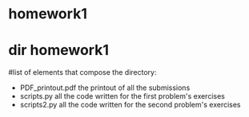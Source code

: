 # homework1

# dir homework1

#list of elements that compose the directory:

* PDF_printout.pdf
the printout of all the submissions
* scripts.py
 all the code written for the first problem's exercises 
* scripts2.py
all the code written for the second problem's exercises
